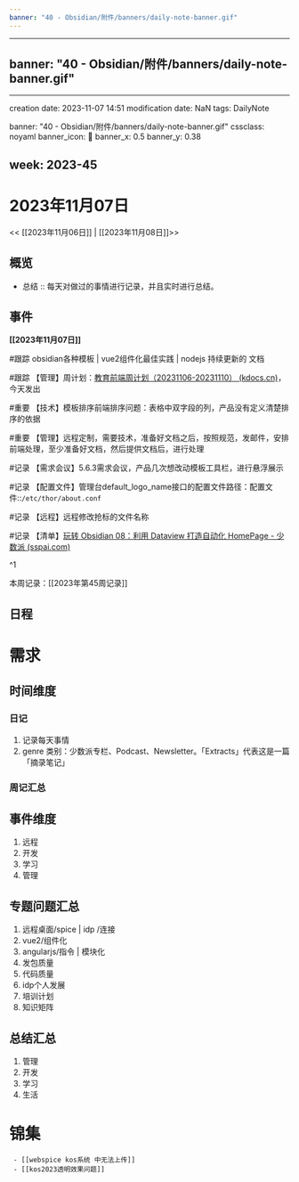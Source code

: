 ```yaml
---
banner: "40 - Obsidian/附件/banners/daily-note-banner.gif"
---
```

---
banner: "40 - Obsidian/附件/banners/daily-note-banner.gif"
---
---
creation date: 2023-11-07 14:51
modification date: NaN
tags: DailyNote

banner: "40 - Obsidian/附件/banners/daily-note-banner.gif"
cssclass: noyaml
banner_icon: 💌
banner_x: 0.5
banner_y: 0.38

week: 2023-45
---

# 2023年11月07日

<< [[2023年11月06日]] | [[2023年11月08日]]>>

## 概览

- 总结 :: 每天对做过的事情进行记录，并且实时进行总结。

## 事件

**[[2023年11月07日]]**

#跟踪 obsidian各种模板 | vue2组件化最佳实践 | nodejs 持续更新的 文档

#跟踪 【管理】周计划：[教育前端周计划（20231106-20231110） (kdocs.cn)](https://www.kdocs.cn/l/cncngxEcagIY)，今天发出

#重要 【技术】模板排序前端排序问题：表格中双字段的列，产品没有定义清楚排序的依据

#重要 【管理】远程定制，需要技术，准备好文档之后，按照规范，发邮件，安排前端处理，至少准备好文档，然后提供文档后，进行处理

#记录 【需求会议】5.6.3需求会议，产品几次想改动模板工具栏，进行悬浮展示

#记录 【配置文件】管理台default_logo_name接口的配置文件路径：配置文件::`/etc/thor/about.conf`

#记录 【远程】远程修改抢标的文件名称

#记录 【清单】[玩转 Obsidian 08：利用 Dataview 打造自动化 HomePage - 少数派 (sspai.com)](https://ios.sspai.com/post/73958)

^1

本周记录：[[2023年第45周记录]]

## 日程

# 需求

## 时间维度

### 日记

1. 记录每天事情
2. genre 类别：少数派专栏、Podcast、Newsletter。「Extracts」代表这是一篇「摘录笔记」

### 周记汇总

## 事件维度

1. 远程
2. 开发
3. 学习
4. 管理

## 专题问题汇总

1. 远程桌面/spice | idp /连接
2. vue2/组件化
3. angularjs/指令 | 模块化
4. 发包质量
5. 代码质量
6. idp个人发展
7. 培训计划
8. 知识矩阵

## 总结汇总

1. 管理
2. 开发
3. 学习
4. 生活

# 锦集

```ad-col2
 - [[webspice kos系统 中无法上传]]
 - [[kos2023透明效果问题]]
```
